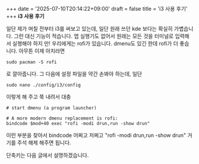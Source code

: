 +++
date = '2025-07-10T20:14:22+09:00'
draft = false
title = 'i3 사용 후기'
+++
**i3 사용 후기**

일단 제가 며칠 전부터 i3를 써보고 있는데, 일단 원래 쓰던 kde 보다는 확실히 가볍습니다. 그런 대신 기능이 적습니다. 앱 실행기도 없어서 원래는 모든 것을 터미널로 입력해서 실행해야 하지 만! 우리에게는 rofi가 있습니다. dmenu도 있긴 한데 rofi가 더 좋습니다. 아무튼 이제 아치라면 
```arch
sudo pacman -S rofi
```
로 깔아줍니다. 그 다음에 설정 파일을 약간 손봐야 하는데, 일단 
```arch
sudo nano ./config/i3/config
``` 
이렇게 해 주고 쭉 내려서 대충 
```config
# start dmenu (a program launcher)

# A more modern dmenu replacement is rofi:
bindcode $mod+40 exec "rofi -modi drun,run -show drun"
```
이런 부분을 찾아서 bindcode 어쩌고 저쩌고 "rofi -modi drun,run -show drun" 거기를 주석 해제 해주면 됩니다.

단축키는 다음 글에서 설명하겠습니다.
